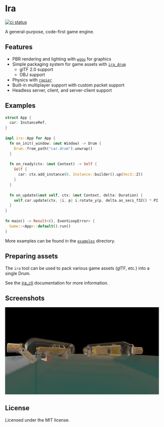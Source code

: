 # Ira

[![ci status](https://github.com/matteopolak/ira/workflows/ci/badge.svg)](https://github.com/matteopolak/ira/actions)

A general-purpose, code-first game engine.

## Features

- PBR rendering and lighting with [`wgpu`](https://github.com/gfx-rs/wgpu) for graphics
- Simple packaging system for game assets with [`ira_drum`](./ira_drum)
  - glTF 2.0 support
  - OBJ support
- Physics with [`rapier`](https://github.com/dimforge/rapier)
- Built-in multiplayer support with custom packet support
- Headless server, client, and server-client support

## Examples

```rust
struct App {
  car: InstanceRef,
}

impl ira::App for App {
  fn on_init(_window: &mut Window) -> Drum {
    Drum::from_path("car.drum").unwrap()
  }

  fn on_ready(ctx: &mut Context) -> Self {
    Self {
      car: ctx.add_instance(0, Instance::builder().up(Vec3::Z))
    }
  }

  fn on_update(&mut self, ctx: &mut Context, delta: Duration) {
    self.car.update(ctx, |i, p| i.rotate_y(p, delta.as_secs_f32() * PI * 0.25));
  }
}

fn main() -> Result<(), EventLoopError> {
  Game::<App>::default().run()
}
```

More examples can be found in the [`examples`](examples) directory.

## Preparing assets

The `ira` tool can be used to pack various game assets (glTF, etc.) into a single Drum.

See the [ira_cli](ira_cli/README.md) documentation for more information.

## Screenshots

![basic](screenshots/basic.png)

## License

Licensed under the MIT license.

